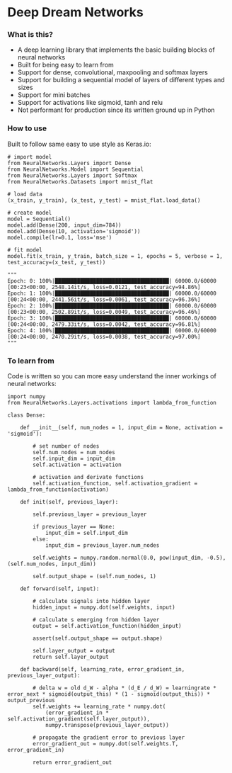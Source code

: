 # Deep Dream Networks 

### What is this?
- A deep learning library that implements the basic building blocks of neural networks
- Built for being easy to learn from
- Support for dense, convolutional, maxpooling and softmax layers
- Support for building a sequential model of layers of different types and sizes
- Support for mini batches
- Support for activations like sigmoid, tanh and relu
- Not performant for production since its written ground up in Python

### How to use

Built to follow same easy to use style as Keras.io:

````
# import model
from NeuralNetworks.Layers import Dense
from NeuralNetworks.Model import Sequential
from NeuralNetworks.Layers import Softmax
from NeuralNetworks.Datasets import mnist_flat

# load data
(x_train, y_train), (x_test, y_test) = mnist_flat.load_data()

# create model
model = Sequential()
model.add(Dense(200, input_dim=784))
model.add(Dense(10, activation='sigmoid'))
model.compile(lr=0.1, loss='mse')

# fit model
model.fit(x_train, y_train, batch_size = 1, epochs = 5, verbose = 1, test_accuracy=(x_test, y_test))

"""
Epoch: 0: 100%|████████████████████████████████████| 60000.0/60000 [00:23<00:00, 2548.14it/s, loss=0.0121, test_accuracy=94.86%]
Epoch: 1: 100%|████████████████████████████████████| 60000.0/60000 [00:24<00:00, 2441.56it/s, loss=0.0061, test_accuracy=96.36%]
Epoch: 2: 100%|████████████████████████████████████| 60000.0/60000 [00:23<00:00, 2502.89it/s, loss=0.0049, test_accuracy=96.46%]
Epoch: 3: 100%|████████████████████████████████████| 60000.0/60000 [00:24<00:00, 2479.33it/s, loss=0.0042, test_accuracy=96.81%]
Epoch: 4: 100%|████████████████████████████████████| 60000.0/60000 [00:24<00:00, 2470.29it/s, loss=0.0038, test_accuracy=97.00%]
"""
````
### To learn from

Code is written so you can more easy understand the inner workings of neural networks:

`````
import numpy
from NeuralNetworks.Layers.activations import lambda_from_function

class Dense:
    
    def __init__(self, num_nodes = 1, input_dim = None, activation = 'sigmoid'):

        # set number of nodes
        self.num_nodes = num_nodes
        self.input_dim = input_dim
        self.activation = activation

        # activation and derivate functions
        self.activation_function, self.activation_gradient = lambda_from_function(activation)

    def init(self, previous_layer):

        self.previous_layer = previous_layer

        if previous_layer == None:
            input_dim = self.input_dim
        else:
            input_dim = previous_layer.num_nodes
            
        self.weights = numpy.random.normal(0.0, pow(input_dim, -0.5), (self.num_nodes, input_dim))

        self.output_shape = (self.num_nodes, 1)

    def forward(self, input):

        # calculate signals into hidden layer
        hidden_input = numpy.dot(self.weights, input)

        # calculate s emerging from hidden layer
        output = self.activation_function(hidden_input)

        assert(self.output_shape == output.shape)

        self.layer_output = output
        return self.layer_output

    def backward(self, learning_rate, error_gradient_in, previous_layer_output):

        # delta w = old d_W - alpha * (d_E / d_W) = learningrate * error_next * sigmoid(output_this) * (1 - sigmoid(output_this)) * output_previous
        self.weights += learning_rate * numpy.dot(
            (error_gradient_in * self.activation_gradient(self.layer_output)), 
            numpy.transpose(previous_layer_output))

        # propagate the gradient error to previous layer
        error_gradient_out = numpy.dot(self.weights.T, error_gradient_in)

        return error_gradient_out

